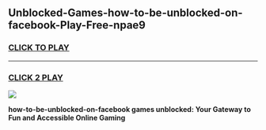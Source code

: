 
## Unblocked-Games-how-to-be-unblocked-on-facebook-Play-Free-npae9
<h3>
<a href="https://premium76.site?title=how-to-be-unblocked-on-facebook&ref=12A">CLICK TO PLAY</a></h3>
<hr>

<h3>
<a href="https://premium76.site?title=how-to-be-unblocked-on-facebook&ref=12A">CLICK 2 PLAY</a>
  
</h3>

<a href="https://premium76.site?title=how-to-be-unblocked-on-facebook&ref=12A"><img src="https://clearcache.store/games.png"></a>


**how-to-be-unblocked-on-facebook games unblocked: Your Gateway to Fun and Accessible Online Gaming**
